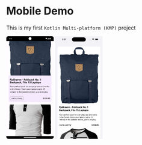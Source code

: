 # Mobile Demo
This is my first `Kotlin Multi-platform (KMP)` project

<img src="Screenshot_20231119_153537.png" width="25%"></img>
<img src="Screenshot_20231119_153538.png" width="25%"></img>
